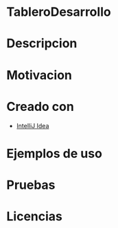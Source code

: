 # TableroDesarrollo

# Descripcion

# Motivacion

# Creado con
  <ul><li> <a href= "https://www.jetbrains.com/idea/"> IntelliJ Idea </a> </li></ul>
  
# Ejemplos de uso

# Pruebas

# Licencias
